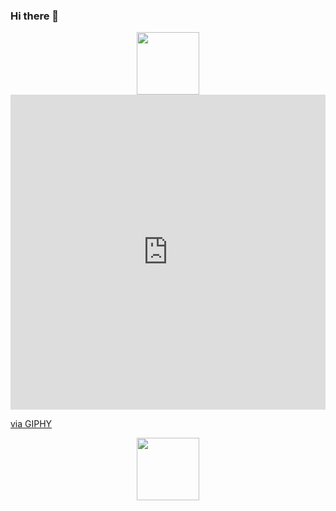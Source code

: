 ### Hi there 👋

<div id="header" align="center">
  <img src="https://media.giphy.com/media/M9gbBd9nbDrOTu1Mqx/giphy.gif" width="100"/>
</div>

<div style="width:100%;height:0;padding-bottom:100%;position:relative;"><iframe src="https://giphy.com/embed/fmkYSBlJt3XjNF6p9c" width="100%" height="100%" style="position:absolute" frameBorder="0" class="giphy-embed" allowFullScreen></iframe></div><p><a href="https://giphy.com/gifs/fmkYSBlJt3XjNF6p9c">via GIPHY</a></p>


<div id="header" align="center">
  <img src="https://media.giphy.com/media/fmkYSBlJt3XjNF6p9c" width="100"/>
</div>

<!--
**GorComComputing/GorComComputing** is a ✨ _special_ ✨ repository because its `README.md` (this file) appears on your GitHub profile.

Here are some ideas to get you started:

- 🔭 I’m currently working on ...
- 🌱 I’m currently learning ...
- 👯 I’m looking to collaborate on ...
- 🤔 I’m looking for help with ...
- 💬 Ask me about ...
- 📫 How to reach me: ...
- 😄 Pronouns: ...
- ⚡ Fun fact: ...
-->
